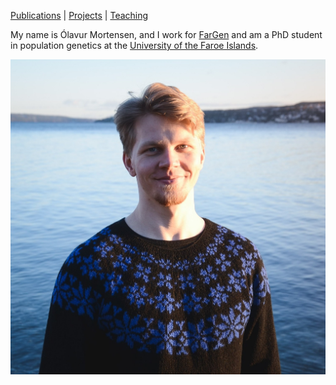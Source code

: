 [Publications](markdown/publications) | [Projects](markdown/projects) | [Teaching](markdown/teaching)

My name is Ólavur Mortensen, and I work for [FarGen](https://www.fargen.fo/en) and am a PhD student in population genetics at the [University of the Faroe Islands](https://www.setur.fo/en).

![image](images/headshot.jpg)

